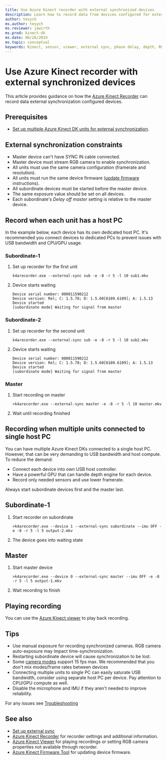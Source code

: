 ```yaml
---
title: Use Azure Kinect recorder with external synchronized devices
description: Learn how to record data from devices configured for external synchronization using the Azure Kinect Recorder.
author: tesych
ms.author: tesych
ms.reviewer: jawirth
ms.prod: kinect-dk
ms.date: 06/26/2019
ms.topic: conceptual
keywords: Kinect, sensor, viewer, external sync, phase delay, depth, RGB, camera, audio cable, recorder
---
```


# Use Azure Kinect recorder with external synchronized devices

This article provides guidance on how the [Azure Kinect Recorder](azure-kinect-recorder.md) can record data external synchronization configured devices.

## Prerequisites

- [Set up multiple Azure Kinect DK units for external synchronization](https://support.microsoft.com/help/4494429).

## External synchronization constraints

- Master device can't have SYNC IN cable connected.
- Master device must stream RGB camera to enable synchronization.
- All units must use the same camera configuration (framerate and resolution).
- All units must run the same device firmware ([update firmware](update-device-firmware.md) instructions).
- All subordinate devices must be started before the master device.
- The same exposure value should be set on all devices.
- Each subordinate's *Delay off master* setting is relative to the master device.

## Record when each unit has a host PC

In the example below, each device has its own dedicated host PC.
It's recommended you connect devices to dedicated PCs to prevent issues with USB bandwidth and CPU/GPU usage.

### Subordinate-1

1. Set up recorder for the first unit

      `k4arecorder.exe --external-sync sub -e -8 -r 5 -l 10 sub1.mkv`

2. Device starts waiting

    ```console
    Device serial number: 000011590212
    Device version: Rel; C: 1.5.78; D: 1.5.60[6109.6109]; A: 1.5.13
    Device started
    [subordinate mode] Waiting for signal from master
    ```

### Subordinate-2

1. Set up recorder for the second unit

    `k4arecorder.exe --external-sync sub -e -8 -r 5 -l 10 sub2.mkv`

2. Device starts waiting

    ```console
    Device serial number: 000011590212
    Device version: Rel; C: 1.5.78; D: 1.5.60[6109.6109]; A: 1.5.13
    Device started
    [subordinate mode] Waiting for signal from master
    ```

### Master

1. Start recording on master

    `>k4arecorder.exe --external-sync master -e -8 -r 5 -l 10 master.mkv`

2. Wait until recording finished

## Recording when multiple units connected to single host PC

You can have multiple Azure Kinect DKs connected to a single host PC. However, that can be very demanding to USB bandwidth and host compute. To reduce the demand:

- Connect each device into own USB host controller.
- Have a powerful GPU that can handle depth engine for each device.
- Record only needed sensors and use lower framerate.

Always start subordinate devices first and the master last.

## Subordinate-1

1. Start recorder on subordinate

    `>k4arecorder.exe --device 1 --external-sync subordinate --imu OFF -e -8 -r 5 -l 5 output-2.mkv`

2. The device goes into waiting state

## Master

1. Start master device

    `>k4arecorder.exe --device 0 --external-sync master --imu OFF -e -8 -r 5 -l 5 output-1.mkv`

2. Wait recording to finish

## Playing recording

You can use the [Azure Kinect viewer](azure-kinect-viewer.md) to play back recording.



## Tips

- Use manual exposure for recording synchronized cameras. RGB camera auto-exposure may impact time-synchronization.
- Restarting subordinate device will cause synchronization to be lost.
- Some [camera modes](hardware-specification.md#depth-camera-supported-operating-modes) support 15 fps max. We recommended that you don't mix modes/frame rates between devices
- Connecting multiple units to single PC can easily saturate USB bandwidth, consider using separate host PC per device. Pay attention to CPU/GPU compute as well.
- Disable the microphone and IMU if they aren't needed to improve reliability.

For any issues see [Troubleshooting](troubleshooting.md)

## See also

- [Set up external sync](https://support.microsoft.com/help/4494429/sync-multiple-devices)
- [Azure Kinect Recorder](azure-kinect-recorder.md) for recorder settings and additional information.
- [Azure Kinect Viewer](azure-kinect-viewer.md) for playing recordings or setting RGB camera properties not available through recorder.
- [Azure Kinect Firmware Tool](azure-kinect-firmware-tool.md) for updating device firmware.
